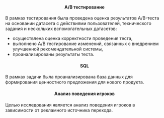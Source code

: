 <h4 align="center">А/В тестирование</a></h4>

В рамках тестирования была проведена оценка результатов A/B-теста на основании датасета с действиями пользователей, технического задания и нескольких вспомогательных датасетов:

- осуществлена оценка корректности проведения теста,
- выполнено А/В тестирование изменений, связанных с внедрением улучшенной рекомендательной системы,
- проанализированы результаты теста.


<h4 align="center">SQL</a></h4>

В рамках задачи была проанализирована база данных для формирования ценностного предложения для нового продукта.



<h4 align="center">Анализ поведения игроков</a></h4>

Целью исследования является анализ поведения игроков в зависимости от рекламного источника перехода.
